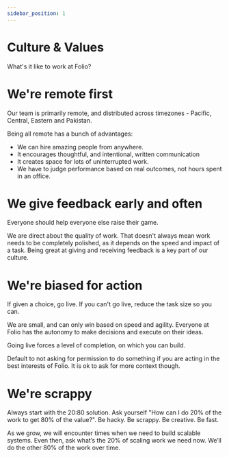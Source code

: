 ```yaml
---
sidebar_position: 1
---
```


# Culture & Values

What's it like to work at Folio?

# We're remote first

Our team is primarily remote, and distributed across timezones - Pacific, Central, Eastern and Pakistan.

Being all remote has a bunch of advantages:

- We can hire amazing people from anywhere.
- It encourages thoughtful, and intentional, written communication
- It creates space for lots of uninterrupted work.
- We have to judge performance based on real outcomes, not hours spent in an office.

# We give feedback early and often

Everyone should help everyone else raise their game.

We are direct about the quality of work. That doesn't always mean work needs to be completely polished, as it depends on the speed and impact of a task. Being great at giving and receiving feedback is a key part of our culture.

# We're biased for action

If given a choice, go live. If you can't go live, reduce the task size so you can.

We are small, and can only win based on speed and agility. Everyone at Folio has the autonomy to make decisions and execute on their ideas.

Going live forces a level of completion, on which you can build.

Default to not asking for permission to do something if you are acting in the best interests of Folio. It is ok to ask for more context though.

# We're scrappy

Always start with the 20:80 solution. Ask yourself "How can I do 20% of the work to get 80% of the value?". Be hacky. Be scrappy. Be creative. Be fast.

As we grow, we will encounter times when we need to build scalable systems. Even then, ask what’s the 20% of scaling work we need now. We’ll do the other 80% of the work over time.
